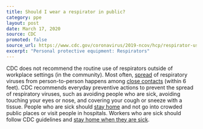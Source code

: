 ```yaml
---
title: Should I wear a respirator in public?
category: ppe
layout: post
date: March 17, 2020
source: CDC
promoted: false
source_url: https://www.cdc.gov/coronavirus/2019-ncov/hcp/respirator-use-faq.html#respirators
excerpt: "Personal protective equipment: Respirators"
---
```


CDC does not recommend the routine use of respirators outside of workplace settings (in the community). Most often, [spread](https://www.cdc.gov/coronavirus/2019-ncov/about/transmission.html) of respiratory viruses from person-to-person happens among [close contacts](https://www.cdc.gov/coronavirus/2019-ncov/about/transmission.html) (within 6 feet). CDC recommends everyday preventive actions to prevent the spread of respiratory viruses, such as avoiding people who are sick, avoiding touching your eyes or nose, and covering your cough or sneeze with a tissue. People who are sick should [stay home](https://www.cdc.gov/coronavirus/2019-ncov/about/steps-when-sick.html) and not go into crowded public places or visit people in hospitals. Workers who are sick should follow CDC guidelines and [stay home when they are sick](https://www.cdc.gov/flu/business/stay-home-when-sick.htm).

